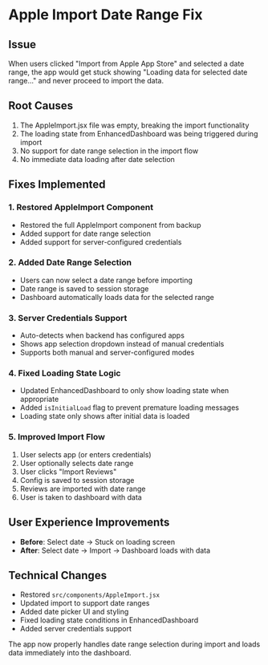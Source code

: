 # Apple Import Date Range Fix

## Issue
When users clicked "Import from Apple App Store" and selected a date range, the app would get stuck showing "Loading data for selected date range..." and never proceed to import the data.

## Root Causes
1. The AppleImport.jsx file was empty, breaking the import functionality
2. The loading state from EnhancedDashboard was being triggered during import
3. No support for date range selection in the import flow
4. No immediate data loading after date selection

## Fixes Implemented

### 1. Restored AppleImport Component
- Restored the full AppleImport component from backup
- Added support for date range selection
- Added support for server-configured credentials

### 2. Added Date Range Selection
- Users can now select a date range before importing
- Date range is saved to session storage
- Dashboard automatically loads data for the selected range

### 3. Server Credentials Support
- Auto-detects when backend has configured apps
- Shows app selection dropdown instead of manual credentials
- Supports both manual and server-configured modes

### 4. Fixed Loading State Logic
- Updated EnhancedDashboard to only show loading state when appropriate
- Added `isInitialLoad` flag to prevent premature loading messages
- Loading state only shows after initial data is loaded

### 5. Improved Import Flow
1. User selects app (or enters credentials)
2. User optionally selects date range
3. User clicks "Import Reviews"
4. Config is saved to session storage
5. Reviews are imported with date range
6. User is taken to dashboard with data

## User Experience Improvements
- **Before**: Select date → Stuck on loading screen
- **After**: Select date → Import → Dashboard loads with data

## Technical Changes
- Restored `src/components/AppleImport.jsx`
- Updated import to support date ranges
- Added date picker UI and styling
- Fixed loading state conditions in EnhancedDashboard
- Added server credentials support

The app now properly handles date range selection during import and loads data immediately into the dashboard.
